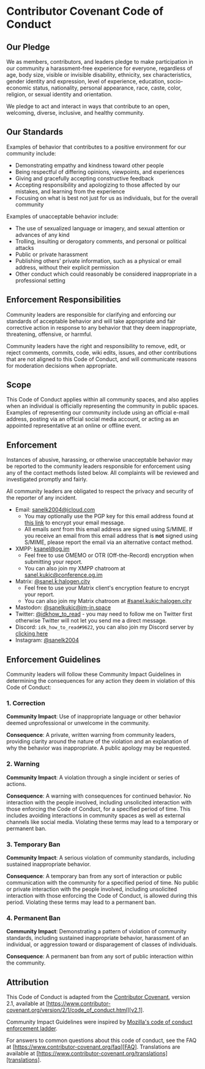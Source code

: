 
# Contributor Covenant Code of Conduct

## Our Pledge

We as members, contributors, and leaders pledge to make participation in our
community a harassment-free experience for everyone, regardless of age, body
size, visible or invisible disability, ethnicity, sex characteristics, gender
identity and expression, level of experience, education, socio-economic status,
nationality, personal appearance, race, caste, color, religion, or sexual identity
and orientation.

We pledge to act and interact in ways that contribute to an open, welcoming,
diverse, inclusive, and healthy community.

## Our Standards

Examples of behavior that contributes to a positive environment for our
community include:

* Demonstrating empathy and kindness toward other people
* Being respectful of differing opinions, viewpoints, and experiences
* Giving and gracefully accepting constructive feedback
* Accepting responsibility and apologizing to those affected by our mistakes,
  and learning from the experience
* Focusing on what is best not just for us as individuals, but for the
  overall community

Examples of unacceptable behavior include:

* The use of sexualized language or imagery, and sexual attention or
  advances of any kind
* Trolling, insulting or derogatory comments, and personal or political attacks
* Public or private harassment
* Publishing others' private information, such as a physical or email
  address, without their explicit permission
* Other conduct which could reasonably be considered inappropriate in a
  professional setting

## Enforcement Responsibilities

Community leaders are responsible for clarifying and enforcing our standards of
acceptable behavior and will take appropriate and fair corrective action in
response to any behavior that they deem inappropriate, threatening, offensive,
or harmful.

Community leaders have the right and responsibility to remove, edit, or reject
comments, commits, code, wiki edits, issues, and other contributions that are
not aligned to this Code of Conduct, and will communicate reasons for moderation
decisions when appropriate.

## Scope

This Code of Conduct applies within all community spaces, and also applies when
an individual is officially representing the community in public spaces.
Examples of representing our community include using an official e-mail address,
posting via an official social media account, or acting as an appointed
representative at an online or offline event.

## Enforcement

Instances of abusive, harassing, or otherwise unacceptable behavior may be
reported to the community leaders responsible for enforcement using any of the contact methods listed below.
All complaints will be reviewed and investigated promptly and fairly.

All community leaders are obligated to respect the privacy and security of the
reporter of any incident.

- Email: [sanelk2004@icloud.com](mailto:sanelk2004@icloud.com)
    - You may optionally use the PGP key for this email address found at [this link](https://sanelkukic.us.eu.org/.well-known/sanelk2004@icloud.com_pgp.txt) to encrypt your email message.
    - All emails *sent* from this email address are signed using S/MIME. If you receive an email from this email address that is **not** signed using S/MIME, please report the email via an alternative contact method.
- XMPP: [ksanel@og.im](xmpp:ksanel@og.im?message)
    - Feel free to use OMEMO or OTR (Off-the-Record) encryption when submitting your report.
    - You can also join my XMPP chatroom at [sanel.kukic@conference.og.im](xmpp:sanel.kukic@conference.og.im?join)
- Matrix: [@sanel.k:halogen.city](https://matrix.to/#/@sanel.k:halogen.city)
    - Feel free to use your Matrix client's encryption feature to encrypt your report.
    - You can also join my Matrix chatroom at [#sanel.kukic:halogen.city](https://matrix.to/#/#sanel.kukic:halogen.city)
- Mastodon: [@sanelkukic@im-in.space](https://im-in.space/@sanelkukic)
- Twitter: [@idkhow_to_read](https://twitter.com/idkhow_to_read) - you may need to follow me on Twitter first otherwise Twitter will not let you send me a direct message.
- Discord: `idk_how_to_read#9622`, you can also join my Discord server by [clicking here](https://sanelkukic.us.eu.org/discord)
- Instagram: [@sanelk2004](https://instagram.com/sanelk2004)

## Enforcement Guidelines

Community leaders will follow these Community Impact Guidelines in determining
the consequences for any action they deem in violation of this Code of Conduct:

### 1. Correction

**Community Impact**: Use of inappropriate language or other behavior deemed
unprofessional or unwelcome in the community.

**Consequence**: A private, written warning from community leaders, providing
clarity around the nature of the violation and an explanation of why the
behavior was inappropriate. A public apology may be requested.

### 2. Warning

**Community Impact**: A violation through a single incident or series
of actions.

**Consequence**: A warning with consequences for continued behavior. No
interaction with the people involved, including unsolicited interaction with
those enforcing the Code of Conduct, for a specified period of time. This
includes avoiding interactions in community spaces as well as external channels
like social media. Violating these terms may lead to a temporary or
permanent ban.

### 3. Temporary Ban

**Community Impact**: A serious violation of community standards, including
sustained inappropriate behavior.

**Consequence**: A temporary ban from any sort of interaction or public
communication with the community for a specified period of time. No public or
private interaction with the people involved, including unsolicited interaction
with those enforcing the Code of Conduct, is allowed during this period.
Violating these terms may lead to a permanent ban.

### 4. Permanent Ban

**Community Impact**: Demonstrating a pattern of violation of community
standards, including sustained inappropriate behavior,  harassment of an
individual, or aggression toward or disparagement of classes of individuals.

**Consequence**: A permanent ban from any sort of public interaction within
the community.

## Attribution

This Code of Conduct is adapted from the [Contributor Covenant][homepage],
version 2.1, available at
[https://www.contributor-covenant.org/version/2/1/code_of_conduct.html][v2.1].

Community Impact Guidelines were inspired by
[Mozilla's code of conduct enforcement ladder][Mozilla CoC].

For answers to common questions about this code of conduct, see the FAQ at
[https://www.contributor-covenant.org/faq][FAQ]. Translations are available
at [https://www.contributor-covenant.org/translations][translations].

[homepage]: https://www.contributor-covenant.org
[v2.1]: https://www.contributor-covenant.org/version/2/1/code_of_conduct.html
[Mozilla CoC]: https://github.com/mozilla/diversity
[FAQ]: https://www.contributor-covenant.org/faq
[translations]: https://www.contributor-covenant.org/translations


